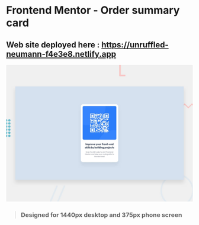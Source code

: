 # Frontend Mentor - Order summary card

## Web site deployed here : https://unruffled-neumann-f4e3e8.netlify.app

![Design preview for the QR code component coding challenge](./design/desktop-preview.jpg)

>### Designed for **1440px desktop** and **375px phone screen**
